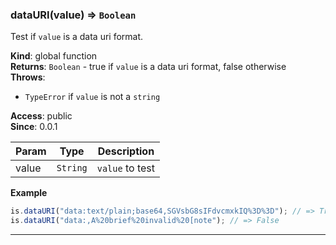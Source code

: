<a name="dataURI"></a>

### dataURI(value) ⇒ <code>Boolean</code>
Test if `value` is a data uri format.

**Kind**: global function  
**Returns**: <code>Boolean</code> - true if `value` is a data uri format, false otherwise  
**Throws**:

- <code>TypeError</code> if `value` is not a `string`

**Access**: public  
**Since**: 0.0.1  

| Param | Type | Description |
| --- | --- | --- |
| value | <code>String</code> | `value` to test |

**Example**  
```js
is.dataURI("data:text/plain;base64,SGVsbG8sIFdvcmxkIQ%3D%3D"); // => True
is.dataURI("data:,A%20brief%20invalid%20[note"); // => False
```

* * *

